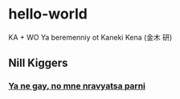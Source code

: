 # hello-world
KA + WO
Ya beremenniy ot Kaneki Kena (金木 研)
## Nill Kiggers

### [Ya ne gay, no mne nravyatsa parni](https://www.youtube.com/watch?v=ajGrK9WHDuY)
